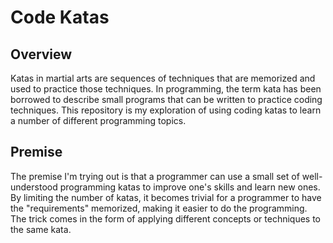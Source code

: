 # Code Katas #

## Overview ##
Katas in martial arts are sequences of techniques that are memorized and used to practice those techniques.  In programming, the term kata has been borrowed to describe small programs that can be written to practice coding techniques.  This repository is my exploration of using coding katas to learn a number of different programming topics.

## Premise ##
The premise I'm trying out is that a programmer can use a small set of well-understood programming katas to improve one's skills and learn new ones.  By limiting the number of katas, it becomes trivial for a programmer to have the "requirements" memorized, making it easier to do the programming.  The trick comes in the form of applying different concepts or techniques to the same kata.
